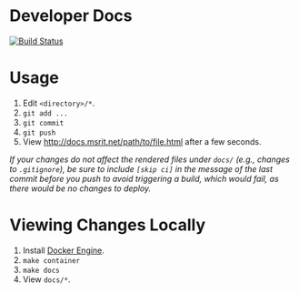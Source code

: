 # Developer Docs
[![Build Status](https://travis-ci.org/techclubrit/docs.svg?branch=master)](https://travis-ci.org/techclubrit/docs)

# Usage

1. Edit `<directory>/*`.
1. `git add ...`
1. `git commit`
1. `git push`
1. View http://docs.msrit.net/path/to/file.html after a few seconds.

_If your changes do not affect the rendered files under `docs/` (e.g., changes to `.gitignore`), be sure to include `[skip ci]` in the message of the last commit before you push to avoid triggering a build, which would fail, as there would be no changes to deploy._

# Viewing Changes Locally

1. Install [Docker Engine](https://docs.docker.com/engine/installation/).
1. `make container`
1. `make docs`
1. View `docs/*`.

